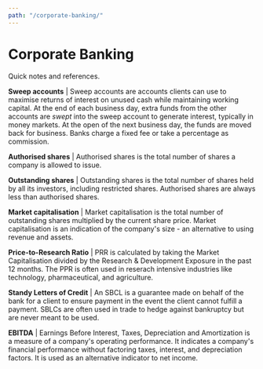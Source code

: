 ```yaml
---
path: "/corporate-banking/"
---
```


# Corporate Banking
Quick notes and references.

**Sweep accounts** | Sweep accounts are accounts clients can use to maximise returns of interest on unused cash while maintaining working capital. At the end of each business day, extra funds from the other accounts are _swept_ into the sweep account to generate interest, typically in money markets. At the open of the next business day, the funds are moved back for business. Banks charge a fixed fee or take a percentage as commission.

**Authorised shares** | Authorised shares is the total number of shares a company is allowed to issue.

**Outstanding shares** | Outstanding shares is the total number of shares held by all its investors, including restricted shares. Authorised shares are always less than authorised shares.

**Market capitalisation** | Market capitalisation is the total number of outstanding shares multiplied by the current share price. Market capitalisation is an indication of the company's size - an alternative to using revenue and assets.

**Price-to-Research Ratio** | PRR is calculated by taking the Market Capitalisation divided by the Research & Development Exposure in the past 12 months. The PPR is often used in reserach intensive industries like technology, pharmaceutical, and agriculture.

**Standy Letters of Credit** | An SBCL is a guarantee made on behalf of the bank for a client to ensure payment in the event the client cannot fulfill a payment. SBLCs are often used in trade to hedge against bankruptcy but are never meant to be used.

**EBITDA** | Earnings Before Interest, Taxes, Depreciation and Amortization is a measure of a company's operating performance. It indicates a company's financial performance without factoring taxes, interest, and depreciation factors. It is used as an alternative indicator to net income.
